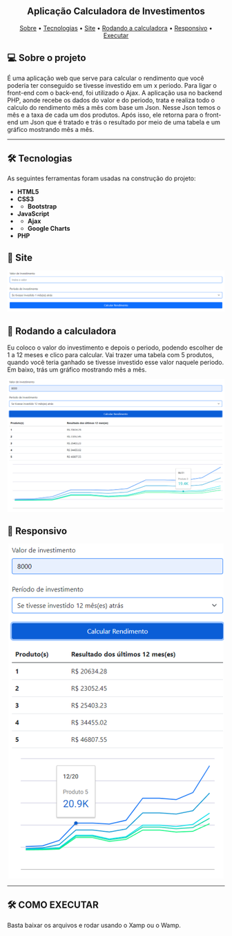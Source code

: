 <h2 align="center">
  Aplicação Calculadora de Investimentos
</h2>

<p align="center">
 <a href="#-sobre-o-projeto">Sobre</a> •
 <a href="#-tecnologias">Tecnologias</a> •
 <a href="#-site">Site</a> • 
 <a href="#-rodando-a-calculadora">Rodando a calculadora</a> • 
 <a href="#-responsivo">Responsivo</a> • 
 <a href="#-como-executar">Executar</a> 
</p>

## 💻 Sobre o projeto

É uma aplicação web que serve para calcular o rendimento que você poderia ter conseguido se tivesse investido em um x periodo. Para ligar o front-end com o back-end, foi utilizado o Ajax. A aplicação usa no backend PHP, aonde recebe os dados do valor e do periodo, trata e realiza todo o calculo do rendimento mês a mês com base um Json. Nesse Json temos o mês e a taxa de cada um dos produtos. Após isso, ele retorna para o front-end um Json que é tratado e trás o resultado por meio de uma tabela e um gráfico mostrando mês a mês.

---

## 🛠 Tecnologias

As seguintes ferramentas foram usadas na construção do projeto:

-   **HTML5**
-   **CSS3**
-   -    **Bootstrap**
-   **JavaScript**
-   -    **Ajax**
-   -    **Google Charts**
-   **PHP**

## 🚀 Site

<p align="center">
  <img alt="Calculadora" title="#Site" src="./calculadora/assets/Home.png" width="1000px">
</p>

## 🚀 Rodando a calculadora

Eu coloco o valor do investimento e depois o periodo, podendo escolher de 1 a 12 meses e clico para calcular. Vai trazer uma tabela com 5 produtos, quando você teria ganhado se tivesse investido esse valor naquele periodo. Em baixo, trás um gráfico mostrando mês a mês.
<p align="center">
  <img alt="Calculadora" title="#Calculadora" src="./calculadora/assets/Rodando.png" width="1000px">
</p>

## 🚀 Responsivo

<p align="center">
  <img alt="Calculadora" title="#Responsivo1" src="./calculadora/assets/Responsivo.png" width="500px">
</p>

---

## 🛠 COMO EXECUTAR

Basta baixar os arquivos e rodar usando o Xamp ou o Wamp.

